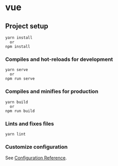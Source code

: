 # vue

## Project setup
```
yarn install 
  or
npm install
```

### Compiles and hot-reloads for development
```
yarn serve
  or
npm run serve
```

### Compiles and minifies for production
```
yarn build
  or 
npm run build
```

### Lints and fixes files
```
yarn lint
```

### Customize configuration
See [Configuration Reference](https://cli.vuejs.org/config/).
